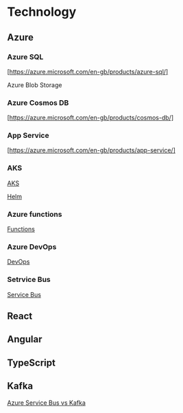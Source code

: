 # Technology


## Azure

### Azure SQL

[https://azure.microsoft.com/en-gb/products/azure-sql/]

Azure Blob Storage

### Azure Cosmos DB

[https://azure.microsoft.com/en-gb/products/cosmos-db/]

### App Service

[https://azure.microsoft.com/en-gb/products/app-service/]

### AKS

[AKS](https://azure.microsoft.com/en-gb/products/kubernetes-service/)

[Helm](https://helm.sh)


### Azure functions

[Functions](https://azure.microsoft.com/en-gb/products/functions/)


### Azure DevOps

[DevOps](https://azure.microsoft.com/en-gb/products/devops/)

### Setrvice Bus

[Service Bus](https://azure.microsoft.com/en-gb/products/service-bus/)

## React

## Angular

## TypeScript

## Kafka

[Azure Service Bus vs Kafka](https://www.projectpro.io/compare/apache-kafka-vs-azure-service-bus#:~:text=Kafka%20enables%20real%2Dtime%20data,request%2Dresponse%2C%20and%20queuing.)